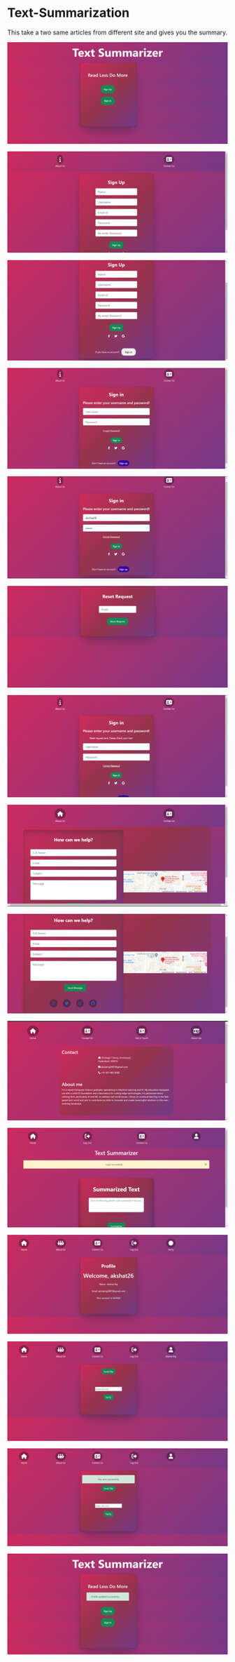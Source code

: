 # Text-Summarization
This take a two same articles from different site and gives you the summary.




![testing3](https://github.com/akshatraj26/Text-Summarization/blob/main/Screenshot%20(386).png)

![testing3](https://github.com/akshatraj26/Text-Summarization/blob/main/Screenshot%20(387).png)

![testing3](https://github.com/akshatraj26/Text-Summarization/blob/main/Screenshot%20(388).png)


![testing3](https://github.com/akshatraj26/Text-Summarization/blob/main/Screenshot%20(389).png)

![testing3](https://github.com/akshatraj26/Text-Summarization/blob/main/Screenshot%20(390).png)


![testing3](https://github.com/akshatraj26/Text-Summarization/blob/main/Screenshot%20(391).png)

![testing3](https://github.com/akshatraj26/Text-Summarization/blob/main/Screenshot%20(392).png)


![testing3](https://github.com/akshatraj26/Text-Summarization/blob/main/Screenshot%20(393).png)

![testing3](https://github.com/akshatraj26/Text-Summarization/blob/main/Screenshot%20(394).png)

![testing3](https://github.com/akshatraj26/Text-Summarization/blob/main/Screenshot%20(395).png)

![testing3](https://github.com/akshatraj26/Text-Summarization/blob/main/Screenshot%20(396).png)

![testing3](https://github.com/akshatraj26/Text-Summarization/blob/main/Screenshot%20(397).png)

![testing3](https://github.com/akshatraj26/Text-Summarization/blob/main/Screenshot%20(398).png)

![testing3](https://github.com/akshatraj26/Text-Summarization/blob/main/Screenshot%20(399).png)

![testing3](https://github.com/akshatraj26/Text-Summarization/blob/main/Screenshot%20(400).png)



